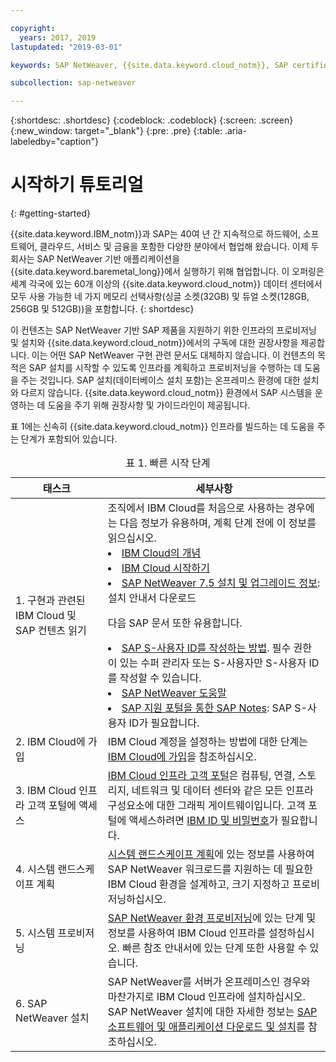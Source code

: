 ```yaml
---

copyright:
  years: 2017, 2019
lastupdated: "2019-03-01"

keywords: SAP NetWeaver, {{site.data.keyword.cloud_notm}}, SAP certified servers, SAP Certified, database,

subcollection: sap-netweaver

---
```


{:shortdesc: .shortdesc}
{:codeblock: .codeblock}
{:screen: .screen}
{:new_window: target="_blank"}
{:pre: .pre}
{:table: .aria-labeledby="caption"}

# 시작하기 튜토리얼
{: #getting-started}

{{site.data.keyword.IBM_notm}}과 SAP는 40여 년 간 지속적으로 하드웨어, 소프트웨어, 클라우드, 서비스 및 금융을 포함한 다양한 분야에서 협업해 왔습니다. 이제 두 회사는 SAP NetWeaver 기반 애플리케이션을 {{site.data.keyword.baremetal_long}}에서 실행하기 위해 협업합니다. 이 오퍼링은 세계 각국에 있는 60개 이상의 {{site.data.keyword.cloud_notm}} 데이터 센터에서 모두 사용 가능한 네 가지 메모리 선택사항(싱글 소켓(32GB) 및 듀얼 소켓(128GB, 256GB 및 512GB))을 포함합니다.
{: shortdesc}

이 컨텐츠는 SAP NetWeaver 기반 SAP 제품을 지원하기 위한 인프라의 프로비저닝 및 설치와 {{site.data.keyword.cloud_notm}}에서의 구독에 대한 권장사항을 제공합니다. 이는 어떤 SAP NetWeaver 구현 관련 문서도 대체하지 않습니다. 이 컨텐츠의 목적은 SAP 설치를 시작할 수 있도록 인프라를 계획하고 프로비저닝을 수행하는 데 도움을 주는 것입니다. SAP 설치(데이터베이스 설치 포함)는 온프레미스 환경에 대한 설치와 다르지 않습니다. {{site.data.keyword.cloud_notm}} 환경에서 SAP 시스템을 운영하는 데 도움을 주기 위해 권장사항 및 가이드라인이 제공됩니다.

표 1에는 신속히 {{site.data.keyword.cloud_notm}} 인프라를 빌드하는 데 도움을 주는 단계가 포함되어 있습니다.
<table>
   <CAPTION>표 1. 빠른 시작 단계</CAPTION>
   <THEAD>
   <TR>
   <th>태스크</th>
   <th>세부사항</th>
   </TR>
   </THEAD>
   <TBODY>
   <tr>
   <td>1. 구현과 관련된 IBM Cloud 및 SAP 컨텐츠 읽기</td>
   <td>조직에서 IBM Cloud를 처음으로 사용하는 경우에는 다음 정보가 유용하며, 계획 단계 전에 이 정보를 읽으십시오.
   <li><a href="https://ibm.com/cloud-computing/">IBM Cloud의 개념</a></li>
   <li><a href="https://ibm.com/cloud/get-started">IBM Cloud 시작하기</a></li>
   <li><a href="https://help.sap.com/nw75#section2">SAP NetWeaver 7.5 설치 및 업그레이드 정보</a>: 설치 안내서 다운로드</li>

   다음 SAP 문서 또한 유용합니다.
   <li><a href="https://www.youtube.com/watch?v=4wICiRTP8u0/">SAP S-사용자 ID를 작성하는 방법</a>. 필수 권한이 있는 수퍼 관리자 또는 S-사용자만 S-사용자 ID를 작성할 수 있습니다.</li>
   <li><a href="https://help.sap.com/netweaver">SAP NetWeaver 도움말</a></li>
   <li><a href="https://support.sap.com">SAP 지원 포털을 통한 SAP Notes</a>: SAP S-사용자 ID가 필요합니다.</li>
   </td>
   <tr>
   <td>2. IBM Cloud에 가입</td>
   <td>IBM Cloud 계정을 설정하는 방법에 대한 단계는 <a href="https://cloud.ibm.com/docs/account/adminpublic.html#signing-up-for-ibm-cloud">IBM Cloud에 가입</a>을 참조하십시오.</td>
 <tr>
   <td>3. IBM Cloud 인프라 고객 포털에 액세스</td>
   <td><a href="https://control.softlayer.com">IBM Cloud 인프라 고객 포털</a>은 컴퓨팅, 연결, 스토리지, 네트워크 및 데이터 센터와 같은 모든 인프라 구성요소에 대한 그래픽 게이트웨이입니다. 고객 포털에 액세스하려면 <a href="https://console.bluemix.net/docs/customer-portal/getting-started.html#getting-started">IBM ID 및 비밀번호</a>가 필요합니다.</td>
   <tr>
   <td>4. 시스템 랜드스케이프 계획</td>
   <td><a href="sap-netweaver?topic=sap-netweaver-planning-your-system-landscape#planning-your-system-landscape">시스템 랜드스케이프 계획</a>에 있는 정보를 사용하여 SAP NetWeaver 워크로드를 지원하는 데 필요한 IBM Cloud 환경을 설계하고, 크기 지정하고 프로비저닝하십시오.</td>  
 <tr>
   <td>5. 시스템 프로비저닝</td>
   <td><a href="sap-netweaver?topic=sap-netweaver-provision_environment#provision_environment">SAP NetWeaver 환경 프로비저닝</a>에 있는 단계 및 정보를 사용하여 IBM Cloud 인프라를 설정하십시오. 빠른 참조 안내서에 있는 단계 또한 사용할 수 있습니다.</td>
   <tr>
   <td>6. SAP NetWeaver 설치</td>
   <td>SAP NetWeaver를 서버가 온프레미스인 경우와 마찬가지로 IBM Cloud 인프라에 설치하십시오. SAP NetWeaver 설치에 대한 자세한 정보는 <a href="sap-netweaver?topic=sap-netweaver-install_sap#install_sap">SAP 소프트웨어 및 애플리케이션 다운로드 및 설치</a>를 참조하십시오.</td>
   </td>
   </tr>
   </TBODY>
   </table>
